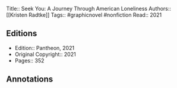 Title::  Seek You: A Journey Through American Loneliness
Authors::  [[Kristen Radtke]]
Tags::  #graphicnovel #nonfiction 
Read::  2021

## Editions
- Edition::  Pantheon, 2021
- Original Copyright::  2021
- Pages::  352

## Annotations
